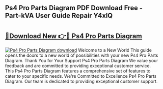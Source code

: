 ## Ps4 Pro Parts Diagram PDF Download Free - Part-kVA User Guide Repair Y4xlQ

# <h2><a href="http://dfne5v.blite.top/?on=Ps4+Pro+Parts+Diagram">🔗Download New 👉🔴 Ps4 Pro Parts Diagram</a></h2>

[![Ps4 Pro Parts Diagram download](https://i.imgur.com/lujVjoI.png)](http://dfne5v.blite.top/?on=Ps4+Pro+Parts+Diagram)
Welcome to a New World This guide opens the doors to a new world of possibilities with your new Ps4 Pro Parts Diagram. Thank You for Your Support Ps4 Pro Parts Diagram We value your feedback and are committed to providing exceptional customer service. This Ps4 Pro Parts Diagram features a comprehensive set of features to cater to your specific needs. We're Committed to Excellence Ps4 Pro Parts Diagram. Our team is dedicated to providing exceptional customer support.
